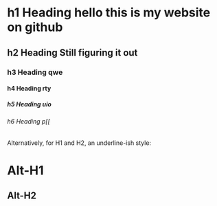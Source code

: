 # h1 Heading hello this is my website on github
## h2 Heading Still figuring it out
### h3 Heading qwe
#### h4 Heading rty
##### h5 Heading uio
###### h6 Heading p[[

Alternatively, for H1 and H2, an underline-ish style:

Alt-H1
======

Alt-H2
------
